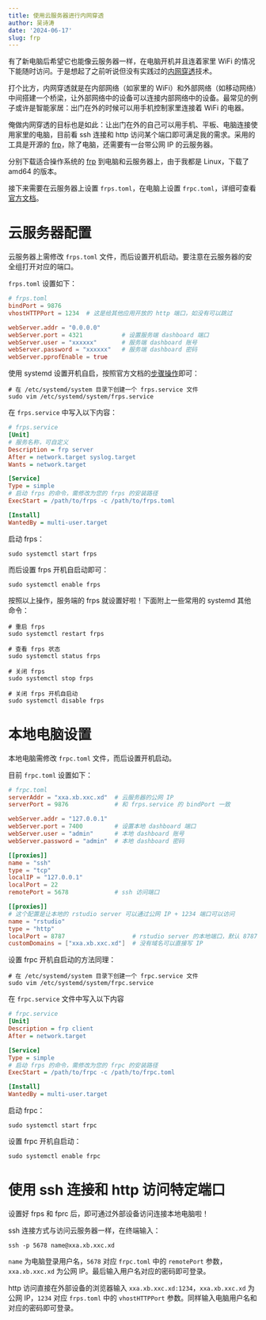 ```yaml
---
title: 使用云服务器进行内网穿透
author: 吴诗涛
date: '2024-06-17'
slug: frp
---
```


有了新电脑后希望它也能像云服务器一样，在电脑开机并且连着家里  WiFi 的情况下能随时访问。于是想起了之前听说但没有实践过的[内网穿透](https://baike.baidu.com/item/%E5%86%85%E7%BD%91%E7%A9%BF%E9%80%8F/8597835)技术。

打个比方，内网穿透就是在内部网络（如家里的 WiFi）和外部网络（如移动网络）中间搭建一个桥梁，让外部网络中的设备可以连接内部网络中的设备。最常见的例子或许是智能家居：出门在外的时候可以用手机控制家里连接着 WiFi 的电器。

俺做内网穿透的目标也是如此：让出门在外的自己可以用手机、平板、电脑连接使用家里的电脑，目前看 ssh 连接和 http 访问某个端口即可满足我的需求。采用的工具是开源的 [frp](https://github.com/fatedier/frp)，除了电脑，还需要有一台带公网 IP 的云服务器。

分别下载适合操作系统的 [frp](https://github.com/fatedier/frp/releases/) 到电脑和云服务器上，由于我都是 Linux，下载了 amd64 的版本。

接下来需要在云服务器上设置 `frps.toml`，在电脑上设置 `frpc.toml`，详细可查看[官方文档](https://gofrp.org/zh-cn/)。

# 云服务器配置

云服务器上需修改 `frps.toml` 文件，而后设置开机启动。要注意在云服务器的安全组打开对应的端口。

`frps.toml` 设置如下：

```toml
# frps.toml
bindPort = 9876
vhostHTTPPort = 1234  # 这是给其他应用开放的 http 端口，如没有可以跳过

webServer.addr = "0.0.0.0"
webServer.port = 4321           # 设置服务端 dashboard 端口
webServer.user = "xxxxxx"       # 服务端 dashboard 账号
webServer.password = "xxxxxx"   # 服务端 dashboard 密码
webServer.pprofEnable = true
```

使用 systemd 设置开机自启，按照官方文档的[步骤操作](https://gofrp.org/zh-cn/docs/setup/systemd/)即可：

```shell
# 在 /etc/systemd/system 目录下创建一个 frps.service 文件
sudo vim /etc/systemd/system/frps.service
```

在 `frps.service` 中写入以下内容：

```ini
# frps.service
[Unit]
# 服务名称，可自定义
Description = frp server
After = network.target syslog.target
Wants = network.target

[Service]
Type = simple
# 启动 frps 的命令，需修改为您的 frps 的安装路径
ExecStart = /path/to/frps -c /path/to/frps.toml

[Install]
WantedBy = multi-user.target
```

启动 frps：

```shell
sudo systemctl start frps
```

而后设置 frps 开机自启动即可：

```shell
sudo systemctl enable frps
```

按照以上操作，服务端的 frps 就设置好啦！下面附上一些常用的 systemd 其他命令：

```shell
# 重启 frps
sudo systemctl restart frps

# 查看 frps 状态
sudo systemctl status frps

# 关闭 frps
sudo systemctl stop frps

# 关闭 frps 开机自启动
sudo systemctl disable frps
```

# 本地电脑设置

本地电脑需修改 `frpc.toml` 文件，而后设置开机启动。

目前 `frpc.toml` 设置如下：

```toml
# frpc.toml
serverAddr = "xxa.xb.xxc.xd"  # 云服务器的公网 IP
serverPort = 9876             # 和 frps.service 的 bindPort 一致

webServer.addr = "127.0.0.1"
webServer.port = 7400         # 设置本地 dashboard 端口
webServer.user = "admin"      # 本地 dashboard 账号
webServer.password = "admin"  # 本地 dashboard 密码

[[proxies]]
name = "ssh"
type = "tcp"
localIP = "127.0.0.1"
localPort = 22
remotePort = 5678             # ssh 访问端口

[[proxies]]
# 这个配置是让本地的 rstudio server 可以通过公网 IP + 1234 端口可以访问
name = "rstudio"
type = "http"
localPort = 8787                   # rstudio server 的本地端口，默认 8787
customDomains = ["xxa.xb.xxc.xd"]  # 没有域名可以直接写 IP
```

设置 frpc 开机自启动的方法同理：

```shell
# 在 /etc/systemd/system 目录下创建一个 frpc.service 文件
sudo vim /etc/systemd/system/frpc.service
```

在 `frpc.service` 文件中写入以下内容

```ini
# frpc.service
[Unit]
Description = frp client
After = network.target

[Service]
Type = simple
# 启动 frps 的命令，需修改为您的 frpc 的安装路径
ExecStart = /path/to/frpc -c /path/to/frpc.toml

[Install]
WantedBy = multi-user.target
```

启动 frpc：

```shell
sudo systemctl start frpc
```

设置 frpc 开机自启动：

```shell
sudo systemctl enable frpc
```

# 使用 ssh 连接和 http 访问特定端口

设置好 frps 和 fprc 后，即可通过外部设备访问连接本地电脑啦！

ssh 连接方式与访问云服务器一样，在终端输入：

```shell
ssh -p 5678 name@xxa.xb.xxc.xd 
```

`name` 为电脑登录用户名，`5678` 对应 `frpc.toml` 中的 `remotePort` 参数，`xxa.xb.xxc.xd` 为公网 IP。最后输入用户名对应的密码即可登录。

http 访问直接在外部设备的浏览器输入 `xxa.xb.xxc.xd:1234`，`xxa.xb.xxc.xd` 为公网 IP，`1234` 对应 `frps.toml` 中的 `vhostHTTPPort` 参数。同样输入电脑用户名和对应的密码即可登录。

